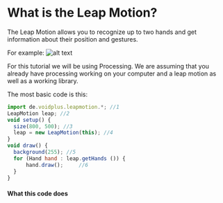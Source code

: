 # What is the Leap Motion?
The Leap Motion allows you to recognize up to two hands and get information about their position and gestures. 

For example: 
![alt text](https://i.imgur.com/vKRDXap.png)

For this tutorial we will be using Processing. We are assuming that you already have processing working on your computer and a leap motion as well as a working library.

The most basic code is this:
```javascript
import de.voidplus.leapmotion.*; //1
LeapMotion leap; //2
void setup() {
  size(800, 500); //3
  leap = new LeapMotion(this); //4
}
void draw() {
  background(255); //5
  for (Hand hand : leap.getHands ()) {
      hand.draw();     //6
  }
}
```
#### What this code does


